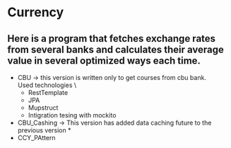 # Currency

## Here is a program that fetches exchange rates from several banks and calculates their average value in several optimized ways each time.
* CBU -> this version is written only to get courses from cbu bank. \
  Used technologies \
  * RestTemplate
  * JPA
  * Mupstruct
  * Intigration tesing with mockito
* CBU_Cashing -> This version has added data caching future to the previous version
  * 
* CCY_PAttern

